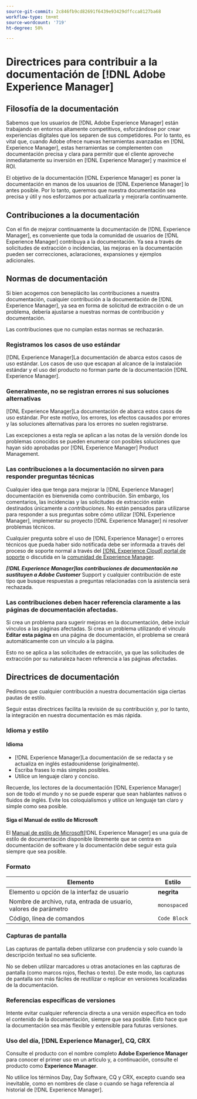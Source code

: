 ```yaml
---
source-git-commit: 2c846fb9cd82691f6439e93429dffcca8127ba68
workflow-type: tm+mt
source-wordcount: '719'
ht-degree: 50%

---
```

# Directrices para contribuir a la documentación de [!DNL Adobe Experience Manager]

## Filosofía de la documentación

Sabemos que los usuarios de [!DNL Adobe Experience Manager] están trabajando en entornos altamente competitivos, esforzándose por crear experiencias digitales que los separen de sus competidores. Por lo tanto, es vital que, cuando Adobe ofrece nuevas herramientas avanzadas en [!DNL Experience Manager], estas herramientas se complementen con documentación precisa y clara para permitir que el cliente aproveche inmediatamente su inversión en [!DNL Experience Manager] y maximice el ROI.

El objetivo de la documentación [!DNL Experience Manager] es poner la documentación en manos de los usuarios de [!DNL Experience Manager] lo antes posible. Por lo tanto, queremos que nuestra documentación sea precisa y útil y nos esforzamos por actualizarla y mejorarla continuamente.

## Contribuciones a la documentación

Con el fin de mejorar continuamente la documentación de [!DNL Experience Manager], es conveniente que toda la comunidad de usuarios de [!DNL Experience Manager] contribuya a la documentación. Ya sea a través de solicitudes de extracción o incidencias, las mejoras en la documentación pueden ser correcciones, aclaraciones, expansiones y ejemplos adicionales.

## Normas de documentación

Si bien acogemos con beneplácito las contribuciones a nuestra documentación, cualquier contribución a la documentación de [!DNL Experience Manager], ya sea en forma de solicitud de extracción o de un problema, debería ajustarse a nuestras normas de contribución y documentación.

Las contribuciones que no cumplan estas normas se rechazarán.

### Registramos los casos de uso estándar

[!DNL Experience Manager]La documentación de abarca estos casos de uso estándar. Los casos de uso que escapan al alcance de la instalación estándar y el uso del producto no forman parte de la documentación [!DNL Experience Manager].

### Generalmente, no se registran errores ni sus soluciones alternativas

[!DNL Experience Manager]La documentación de abarca estos casos de uso estándar. Por este motivo, los errores, los efectos causados por errores y las soluciones alternativas para los errores no suelen registrarse.

Las excepciones a esta regla se aplican a las notas de la versión donde los problemas conocidos se pueden enumerar con posibles soluciones que hayan sido aprobadas por [!DNL Experience Manager] Product Management.

### Las contribuciones a la documentación no sirven para responder preguntas técnicas

Cualquier idea que tenga para mejorar la [!DNL Experience Manager] documentación es bienvenida como contribución. Sin embargo, los comentarios, las incidencias y las solicitudes de extracción están destinados únicamente a *contribuciones*. No están pensados para utilizarse para responder a sus preguntas sobre cómo utilizar [!DNL Experience Manager], implementar su proyecto [!DNL Experience Manager] ni resolver problemas técnicos.

Cualquier pregunta sobre el uso de [!DNL Experience Manager] o errores técnicos que pueda haber sido notificada debe ser informada a través del proceso de soporte normal a través del [[!DNL Experience Cloud] portal de soporte](https://experienceleague.adobe.com/?support-solution=Experience+Manager#support) o discutida en la [comunidad de Experience Manager](https://experienceleaguecommunities.adobe.com/t5/adobe-experience-manager/ct-p/adobe-experience-manager-community).

***[!DNL Experience Manager]las contribuciones de documentación no sustituyen a Adobe Customer*** Support y cualquier contribución de este tipo que busque respuestas a preguntas relacionadas con la asistencia será rechazada.

### Las contribuciones deben hacer referencia claramente a las páginas de documentación afectadas.

Si crea un problema para sugerir mejoras en la documentación, debe incluir vínculos a las páginas afectadas. Si crea un problema utilizando el vínculo **Editar esta página** en una página de documentación, el problema se creará automáticamente con un vínculo a la página.

Esto no se aplica a las solicitudes de extracción, ya que las solicitudes de extracción por su naturaleza hacen referencia a las páginas afectadas.

## Directrices de documentación

Pedimos que cualquier contribución a nuestra documentación siga ciertas pautas de estilo.

Seguir estas directrices facilita la revisión de su contribución y, por lo tanto, la integración en nuestra documentación es más rápida.

### Idioma y estilo

#### Idioma

* [!DNL Experience Manager]La documentación de se redacta y se actualiza en inglés estadounidense (originalmente).
* Escriba frases lo más simples posibles.
* Utilice un lenguaje claro y conciso.

Recuerde, los lectores de la documentación [!DNL Experience Manager] son de todo el mundo y no se puede esperar que sean hablantes nativos o fluidos de inglés. Evite los coloquialismos y utilice un lenguaje tan claro y simple como sea posible.

#### Siga el Manual de estilo de Microsoft

El [Manual de estilo de Microsoft](https://docs.microsoft.com/es-es/style-guide/welcome/)[!DNL Experience Manager] es una guía de estilo de documentación disponible libremente que se centra en documentación de software y la documentación debe seguir esta guía siempre que sea posible.

### Formato

| Elemento | Estilo |
|---|---|
| Elemento u opción de la interfaz de usuario | **negrita** |
| Nombre de archivo, ruta, entrada de usuario, valores de parámetro | `monospaced` |
| Código, línea de comandos | ```Code Block``` |

### Capturas de pantalla

Las capturas de pantalla deben utilizarse con prudencia y solo cuando la descripción textual no sea suficiente.

No se deben utilizar marcadores u otras anotaciones en las capturas de pantalla (como marcos rojos, flechas o texto). De este modo, las capturas de pantalla son más fáciles de reutilizar o replicar en versiones localizadas de la documentación.

### Referencias específicas de versiones

Intente evitar cualquier referencia directa a una versión específica en todo el contenido de la documentación, siempre que sea posible. Esto hace que la documentación sea más flexible y extensible para futuras versiones.

### Uso del día, [!DNL Experience Manager], CQ, CRX

Consulte el producto con el nombre completo **Adobe Experience Manager** para conocer el primer uso en un artículo y, a continuación, consulte el producto como **Experience Manager**.

No utilice los términos Day, Day Software, CQ y CRX, excepto cuando sea inevitable, como en nombres de clase o cuando se haga referencia al historial de [!DNL Experience Manager].
